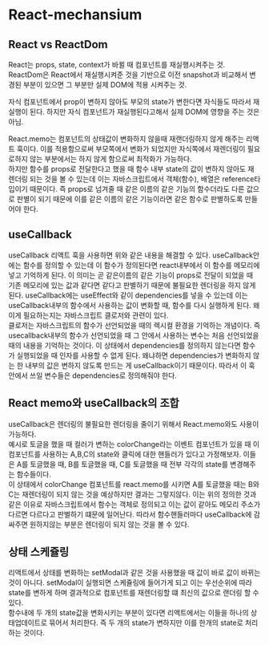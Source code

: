 # React-mechansium

React vs ReactDom
----
React는 props, state, context가 바뀔 때 컴포넌트를 재실행시켜주는 것.   
ReactDom은 React에서 재실행시켜준 것을 기반으로 이전 snapshot과 비교해서 변경된 부분이 있으면 그 부분만 실제 DOM에 적용 시켜주는 것.    

자식 컴포넌트에서 prop이 변하지 않아도 부모의 state가 변한다면 자식들도 따라서 재실행이 된다. 하지만 자식 컴포넌트가 재실행된다고해서 실제 DOM에 영향을 주는 것은 아님.      

React.memo는 컴포넌트의 상태값이 변화하지 않을때 재랜더링하지 않게 해주는 리액트 훅이다. 이를 적용함으로써 부모쪽에서 변화가 되었지만 자식쪽에서 재렌더링이 필요로하지 않는 부분에서는 하지 않게 함으로써 최적화가 가능하다.    
하지만 함수를 props로 전달한다고 했을 때 함수 내부 state의 값이 변하지 않아도 재렌더링 되는 것을 볼 수 있는데 이는 자바스크립트에서 객체(함수), 배열은 reference타입이기 때문이다. 즉 props로 넘겨줄 때 같은 이름의 같은 기능의 함수더라도 다른 값으로 판별이 되기 때문에 이를 같은 이름의 같은 기능이라면 같은 함수로 판별하도록 만들어야 한다.    

useCallback
-----
useCallback 리액트 훅을 사용하면 위와 같은 내용을 해결할 수 있다. useCallback안에는 함수를 정의할 수 있는데 이 함수가 정의된다면 react내부에서 이 함수를 메모리에 넣고 기억하게 된다. 이 의미는 곧 같은이름의 같은 기능이 props로 전달이 되었을 때 기존 메모리에 있는 값과 같다면 같다고 판별하기 때문에 불필요한 렌더링을 하지 않게 된다. useCallback에는 useEffect와 같이 dependencies를 넣을 수 있는데 이는 useCallback내부의 함수에서 사용하는 값이 변화할 때, 함수를 다시 실행하게 된다. 왜 이게 필요하는지는 자바스크립트 클로저와 관련이 있다.     
클로저는 자바스크립트의 함수가 선언되었을 때의 렉시컬 환경을 기억하는 개념이다. 즉 usecallback내부의 함수가 선언되었을 때 그 안에서 사용하는 변수는 처음 선언되었을 때의 내용을 기억하는 것이다. 이 상태에서 dependencies를 정의하지 않는다면 함수가 실행되었을 때 인자를 사용할 수 없게 된다. 왜냐하면 dependencies가 변화하지 않는 한 내부의 값은 변하지 않도록 만드는 게 useCallback이기 때문이다. 따라서 이 훅안에서 쓰일 변수들은 dependencies로 정의해줘야 한다.    


React memo와 useCallback의 조합
------
useCallback은 렌더링의 불필요한 렌더링을 줄이기 위해서 React.memo와도 사용이 가능하다.     
예시로 토글을 했을 때 컬러가 변하는 colorChange라는 이벤트 컴포넌트가 있을 때 이 컴포넌트를 사용하는 A,B,C의 state와 클릭에 대한 핸들러가 있다고 가정해보자. 이들은 A를 토글했을 때, B를 토글했을 때, C를 토글했을 때 전부 각각의 state를 변경해주는 함수들이다.       
이 상태에서 colorChange 컴포넌트를 react.memo를 시키면 A를 토글했을 때는 B와 C는 재렌더링이 되지 않는 것을 예상하지만 결과는 그렇지않다. 이는 위의 정의한 것과 같은 이유로 자바스크립트에서 함수는 객체로 정의되고 이는 값이 같아도 메모리 주소가 다르면 다르다고 판별하기 떄문에 일어난다. 따라서 함수핸들러마다 useCallback에 감싸주면 원하지않는 부분은 렌더링이 되지 않는 것을 볼 수 있다.


상태 스케쥴링
-----
리액트에서 상태를 변화하는 setModal과 같은 것을 사용했을 때 값이 바로 값이 바뀌는 것이 아니다. setModal이 실행되면 스케쥴링에 들어가게 되고 이는 우선순위에 따라 state를 변하게 하며 결과적으로 컴포넌트를 재렌더링할 떄 최신의 값으로 랜더링 할 수 있다.    
함수내에 두 개의 state값을 변화시키는 부분이 있다면 리액트에서는 이들을 하나의 상태업데이트로 묶어서 처리한다. 즉 두 개의 state가 변하지만 이를 한개의 state로 처리하는 것이다.



